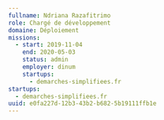 ```yaml
---
fullname: Ndriana Razafitrimo
role: Chargé de développement
domaine: Déploiement
missions:
  - start: 2019-11-04
    end: 2020-05-03
    status: admin
    employer: dinum
    startups:
      - demarches-simplifiees.fr
startups:
  - demarches-simplifiees.fr
uuid: e0fa227d-12b3-43b2-b682-5b19111ffb1e
---
```

